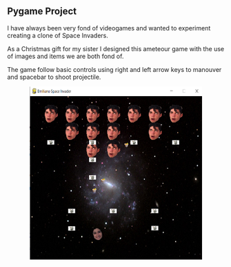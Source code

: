 ## Pygame Project

I have always been very fond of videogames and wanted to experiment creating a clone of Space Invaders.

As a Christmas gift for my sister I designed this ameteour game with the use of images and items we are both fond of. 

The game follow basic controls using right and left arrow keys to manouver and spacebar to shoot projectile. 

<p align="center">
<img src="https://github.com/emilianopp/pygame/blob/main/demo.png" width="400" height="400">
</p>
